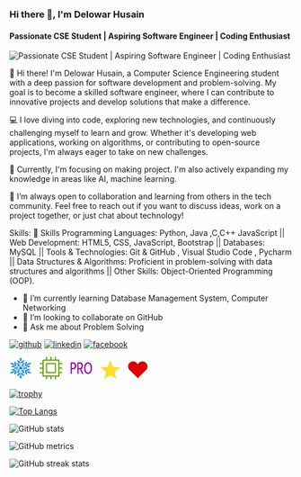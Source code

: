 ### Hi there 👋, I'm Delowar Husain
#### Passionate CSE Student | Aspiring Software Engineer | Coding Enthusiast
![Passionate CSE Student | Aspiring Software Engineer | Coding Enthusiast](https://raw.githubusercontent.com/delowarshizar/Doccument/main/DALL%C2%B7E%202024-09-03%2022.12.35%20-%20A%20tech-themed%20banner%20image%20representing%20a%20journey%20in%20computer%20science.%20The%20image%20should%20feature%20interconnected%20nodes%2C%20circuit-like%20patterns%2C%20and%20digit.webp)

👋 Hi there! I'm Delowar Husain, a Computer Science Engineering student with a deep passion for software development and problem-solving. My goal is to become a skilled software engineer, where I can contribute to innovative projects and develop solutions that make a difference.

💻 I love diving into code, exploring new technologies, and continuously challenging myself to learn and grow. Whether it's developing web applications, working on algorithms, or contributing to open-source projects, I'm always eager to take on new challenges.

🌱 Currently, I'm focusing on making project. I'm also actively expanding my knowledge in areas like AI, machine learning.

🚀 I’m always open to collaboration and learning from others in the tech community. Feel free to reach out if you want to discuss ideas, work on a project together, or just chat about technology!

Skills: 🚀 Skills Programming Languages:  Python, Java ,C,C++ JavaScript ||  Web Development:  HTML5, CSS, JavaScript, Bootstrap || Databases:  MySQL || Tools & Technologies:  Git & GitHub , Visual Studio Code , Pycharm || Data Structures & Algorithms:  Proficient in problem-solving with data structures and algorithms || Other Skills:  Object-Oriented Programming (OOP).

- 🌱 I’m currently learning Database Management System, Computer Networking 
- 👯 I’m looking to collaborate on GitHub 
- 💬 Ask me about Problem Solving 


[<img src='https://cdn.jsdelivr.net/npm/simple-icons@3.0.1/icons/github.svg' alt='github' height='40'>](https://github.com/delowarshizar)  [<img src='https://cdn.jsdelivr.net/npm/simple-icons@3.0.1/icons/linkedin.svg' alt='linkedin' height='40'>](https://www.linkedin.com/in/delowarhusain/)  [<img src='https://cdn.jsdelivr.net/npm/simple-icons@3.0.1/icons/facebook.svg' alt='facebook' height='40'>](https://www.facebook.com/ImDshizar)  

<a href='https://archiveprogram.github.com/'><img src='https://raw.githubusercontent.com/acervenky/animated-github-badges/master/assets/acbadge.gif' width='40' height='40'></a> <a href='https://docs.github.com/en/developers'><img src='https://raw.githubusercontent.com/acervenky/animated-github-badges/master/assets/devbadge.gif' width='40' height='40'></a> <a href='https://github.com/pricing'><img src='https://raw.githubusercontent.com/acervenky/animated-github-badges/master/assets/pro.gif' width='40' height='40'></a> <a href='https://stars.github.com/'><img src='https://raw.githubusercontent.com/acervenky/animated-github-badges/master/assets/starbadge.gif' width='35' height='35'></a> <a href='https://docs.github.com/en/github/supporting-the-open-source-community-with-github-sponsors'><img src='https://raw.githubusercontent.com/acervenky/animated-github-badges/master/assets/sponsorbadge.gif' width='35' height='35'></a> 

[![trophy](https://github-profile-trophy.vercel.app/?username=delowarshizar)](https://github.com/ryo-ma/github-profile-trophy)

[![Top Langs](https://github-readme-stats.vercel.app/api/top-langs/?username=delowarshizar)](https://github.com/anuraghazra/github-readme-stats)

![GitHub stats](https://github-readme-stats.vercel.app/api?username=delowarshizar&show_icons=true)  

![GitHub metrics](https://metrics.lecoq.io/delowarshizar)  

![GitHub streak stats](https://streak-stats.demolab.com/?user=delowarshizar)  

